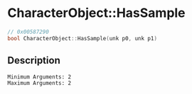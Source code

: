 # CharacterObject::HasSample
```c
// 0x00587290
bool CharacterObject::HasSample(unk p0, unk p1)
```
## Description
```
Minimum Arguments: 2
Maximum Arguments: 2
```
